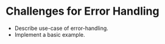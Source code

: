# Challenges for Error Handling

- Describe use-case of error-handling.
- Implement a basic example.

